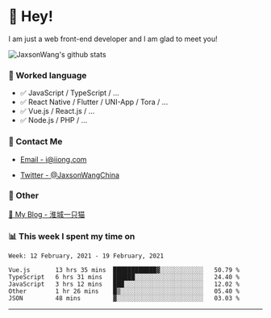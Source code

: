 # 👋 Hey!

I am just a web front-end developer and I am glad to meet you!

![JaxsonWang's github stats](https://github-readme-stats.vercel.app/api?username=JaxsonWang&&show_icons=true&&title_color=1abc9c&&icon_color=1abc9c)


### 📝 Worked language

- ✅ JavaScript / TypeScript / ...
- ✅ React Native / Flutter / UNI-App / Tora / ...
- ✅ Vue.js / React.js / ...
- ✅ Node.js / PHP / ...

### 📮 Contact Me

- [Email - i@iiong.com](mailto:i@iiong.com)

- [Twitter - @JaxsonWangChina](https://twitter.com/JaxsonWangChina)

### 🤪 Other

[📌 My Blog - 淮城一只猫](https://iiong.com)

### 📊 This week I spent my time on

<!--START_SECTION:waka-->
```text
Week: 12 February, 2021 - 19 February, 2021

Vue.js       13 hrs 35 mins  ████████████▓░░░░░░░░░░░░   50.79 % 
TypeScript   6 hrs 31 mins   ██████░░░░░░░░░░░░░░░░░░░   24.40 % 
JavaScript   3 hrs 12 mins   ███░░░░░░░░░░░░░░░░░░░░░░   12.02 % 
Other        1 hr 26 mins    █▒░░░░░░░░░░░░░░░░░░░░░░░   05.40 % 
JSON         48 mins         ▓░░░░░░░░░░░░░░░░░░░░░░░░   03.03 % 
```
<!--END_SECTION:waka-->

---
